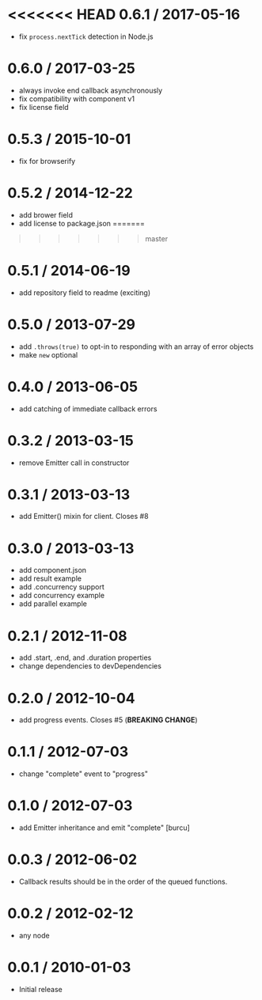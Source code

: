 <<<<<<< HEAD
0.6.1 / 2017-05-16
==================

  * fix `process.nextTick` detection in Node.js

0.6.0 / 2017-03-25
==================

  * always invoke end callback asynchronously
  * fix compatibility with component v1
  * fix license field

0.5.3 / 2015-10-01
==================

  * fix for browserify

0.5.2 / 2014-12-22
==================

  * add brower field
  * add license to package.json
=======
>>>>>>> master

0.5.1 / 2014-06-19
==================

 * add repository field to readme (exciting)

0.5.0 / 2013-07-29
==================

 * add `.throws(true)` to opt-in to responding with an array of error objects
 * make `new` optional

0.4.0 / 2013-06-05
==================

 * add catching of immediate callback errors

0.3.2 / 2013-03-15
==================

  * remove Emitter call in constructor

0.3.1 / 2013-03-13
==================

  * add Emitter() mixin for client. Closes #8

0.3.0 / 2013-03-13
==================

  * add component.json
  * add result example
  * add .concurrency support
  * add concurrency example
  * add parallel example

0.2.1 / 2012-11-08
==================

  * add .start, .end, and .duration properties
  * change dependencies to devDependencies

0.2.0 / 2012-10-04
==================

  * add progress events. Closes #5 (__BREAKING CHANGE__)

0.1.1 / 2012-07-03
==================

  * change "complete" event to "progress"

0.1.0 / 2012-07-03
==================

  * add Emitter inheritance and emit "complete" [burcu]

0.0.3 / 2012-06-02
==================

  * Callback results should be in the order of the queued functions.

0.0.2 / 2012-02-12
==================

  * any node

0.0.1 / 2010-01-03
==================

  * Initial release
